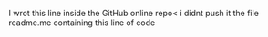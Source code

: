 I wrot this line inside the GitHub online repo< i didnt push it the file readme.me containing this line of code
